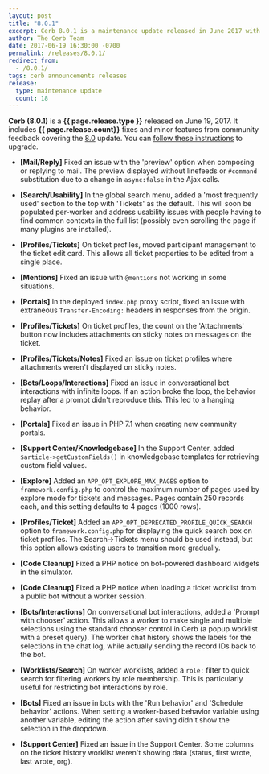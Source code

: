 ```yaml
---
layout: post
title: "8.0.1"
excerpt: Cerb 8.0.1 is a maintenance update released in June 2017 with 18 minor features and fixes from community feedback.
author: The Cerb Team
date: 2017-06-19 16:30:00 -0700
permalink: /releases/8.0.1/
redirect_from:
  - /8.0.1/
tags: cerb announcements releases
release:
  type: maintenance update
  count: 18
---
```


**Cerb (8.0.1)** is a **{{ page.release.type }}** released on June 19, 2017. It includes **{{ page.release.count}}** fixes and minor features from community feedback covering the [8.0](/releases/8.0/) update.  You can [follow these instructions](/docs/upgrading/) to upgrade.

* **[Mail/Reply]** Fixed an issue with the 'preview' option when composing or replying to mail. The preview displayed without linefeeds or `#command` substitution due to a change in `async:false` in the Ajax calls.

* **[Search/Usability]** In the global search menu, added a 'most frequently used' section to the top with 'Tickets' as the default. This will soon be populated per-worker and address usability issues with people having to find common contexts in the full list (possibly even scrolling the page if many plugins are installed).

* **[Profiles/Tickets]** On ticket profiles, moved participant management to the ticket edit card. This allows all ticket properties to be edited from a single place.

* **[Mentions]** Fixed an issue with `@mentions` not working in some situations.

* **[Portals]** In the deployed `index.php` proxy script, fixed an issue with extraneous `Transfer-Encoding:` headers in responses from the origin.

* **[Profiles/Tickets]** On ticket profiles, the count on the 'Attachments' button now includes attachments on sticky notes on messages on the ticket.

* **[Profiles/Tickets/Notes]** Fixed an issue on ticket profiles where attachments weren't displayed on sticky notes.

* **[Bots/Loops/Interactions]** Fixed an issue in conversational bot interactions with infinite loops.  If an action broke the loop, the behavior replay after a prompt didn't reproduce this. This led to a hanging behavior.

* **[Portals]** Fixed an issue in PHP 7.1 when creating new community portals.

* **[Support Center/Knowledgebase]** In the Support Center, added `$article->getCustomFields()` in knowledgebase templates for retrieving custom field values.

* **[Explore]** Added an `APP_OPT_EXPLORE_MAX_PAGES` option to `framework.config.php` to control the maximum number of pages used by explore mode for tickets and messages. Pages contain 250 records each, and this setting defaults to 4 pages (1000 rows).

* **[Profiles/Ticket]** Added an `APP_OPT_DEPRECATED_PROFILE_QUICK_SEARCH` option to `framework.config.php` for displaying the quick search box on ticket profiles.  The Search->Tickets menu should be used instead, but this option allows existing users to transition more gradually.

* **[Code Cleanup]** Fixed a PHP notice on bot-powered dashboard widgets in the simulator.

* **[Code Cleanup]** Fixed a PHP notice when loading a ticket worklist from a public bot without a worker session.

* **[Bots/Interactions]** On conversational bot interactions, added a 'Prompt with chooser' action. This allows a worker to make single and multiple selections using the standard chooser control in Cerb (a popup worklist with a preset query). The worker chat history shows the labels for the selections in the chat log, while actually sending the record IDs back to the bot.

* **[Worklists/Search]** On worker worklists, added a `role:` filter to quick search for filtering workers by role membership. This is particularly useful for restricting bot interactions by role.

* **[Bots]** Fixed an issue in bots with the 'Run behavior' and 'Schedule behavior' actions. When setting a worker-based behavior variable using another variable, editing the action after saving didn't show the selection in the dropdown.

* **[Support Center]** Fixed an issue in the Support Center. Some columns on the ticket history worklist weren't showing data (status, first wrote, last wrote, org).
